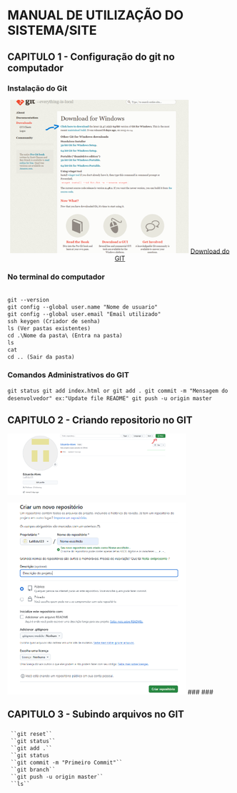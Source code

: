 
# MANUAL DE UTILIZAÇÃO DO SISTEMA/SITE
## CAPITULO 1 - Configuração do git no computador
### Instalação do Git
<p align="center">
<img src="Img/Captura de tela 2025-01-22 103825.png"  width="400">
  <a href= "https://git-scm.com/downloads/win" target="_blank">Download do GIT</a>
  </p>

### No terminal do computador
```

git --version
git config --global user.name "Nome de usuario"
git config --global user.email "Email utilizado"
ssh keygen (Criador de senha)
ls (Ver pastas existentes)
cd .\Nome da pasta\ (Entra na pasta)
ls
cat
cd .. (Sair da pasta)

```

### Comandos Administrativos do GIT

`
git status
git add index.html or git add .
git commit -m "Mensagem do desenvolvedor" ex:"Update file README"
git push -u origin master
`

### 
## CAPITULO 2 - Criando repositorio no GIT
<img src="Img/Captura de tela 2025-01-22 112400.png" alt ="Entre na opção 'Repositorios' e clique 'New'" width="400">
<p>

 <P>
<img src="Img/Captura de tela 2025-01-22 112538.png" alt ="Siga as instruções e preencha conforme sua preferência" width="400">
###
###

## CAPITULO 3 - Subindo arquivos no GIT
###
```
 ``git reset``
 ``git status``
 ``git add .``
 ``git status
 ``git commit -m "Primeiro Commit"``
 ``git branch``
 ``git push -u origin master``
 ``ls``
```